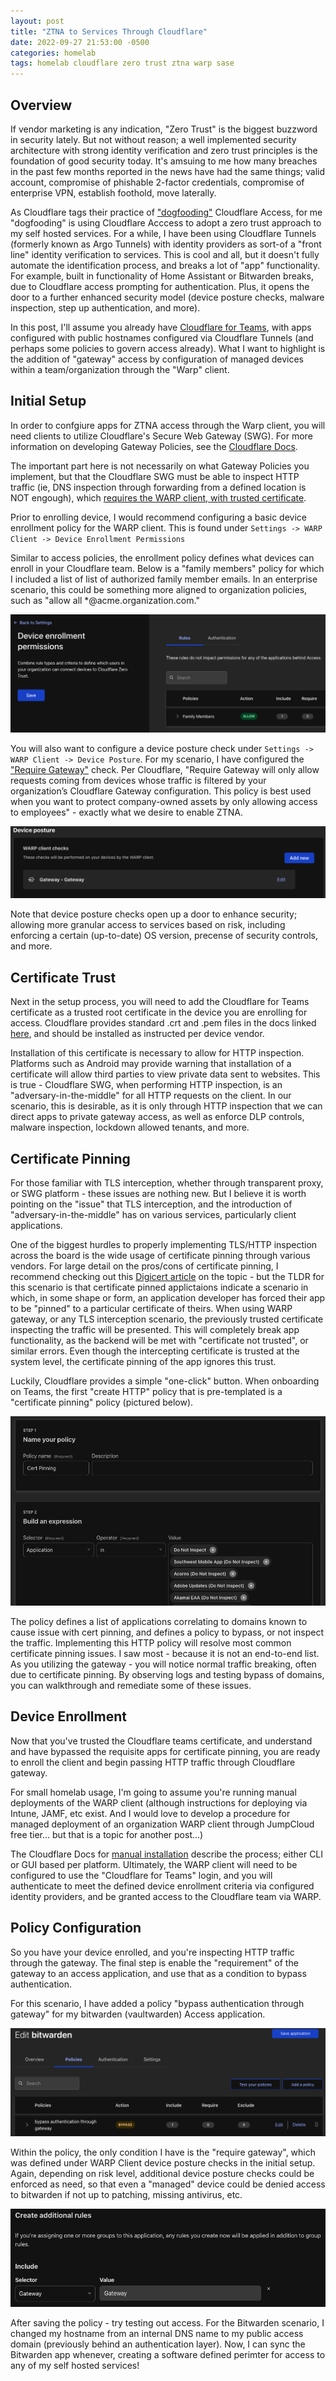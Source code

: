```yaml
---
layout: post
title: "ZTNA to Services Through Cloudflare"
date: 2022-09-27 21:53:00 -0500
categories: homelab
tags: homelab cloudflare zero trust ztna warp sase
---
```


## Overview

If vendor marketing is any indication, "Zero Trust" is the biggest buzzword in security lately. But not without reason; a well implemented security architecture with strong identity verification and zero trust principles is the foundation of good security today. It's amsuing to me how many breaches in the past few months reported in the news have had the same things; valid account, compromise of phishable 2-factor credentials, compromise of enterprise VPN, establish foothold, move laterally.

As Cloudflare tags their practice of ["dogfooding"](https://blog.cloudflare.com/dogfooding-from-home/) Cloudflare Access, for me "dogfooding" is using Cloudflare Acccess to adopt a zero trust approach to my self hosted services. For a while, I have been using Cloudflare Tunnels (formerly known as Argo Tunnels) with identity providers as sort-of a "front line" identity verification to services. This is cool and all, but it doesn't fully automate the identification process, and breaks a lot of "app" functionality. For example, built in functionality of Home Assistant or Bitwarden breaks, due to Cloudflare access prompting for authentication. Plus, it opens the door to a further enhanced security model (device posture checks, malware inspection, step up authentication, and more).

In this post, I'll assume you already have [Cloudflare for Teams](https://blog.cloudflare.com/introducing-cloudflare-for-teams/), with apps configured with public hostnames configured via Cloudflare Tunnels (and perhaps some policies to govern access already). What I want to highlight is the addition of "gateway" access by configuration of managed devices within a team/organization through the "Warp" client.

## Initial Setup

In order to confgiure apps for ZTNA access through the Warp client, you will need clients to utilize Cloudflare's Secure Web Gateway (SWG). For more information on developing Gateway Policies, see the [Cloudflare Docs](https://developers.cloudflare.com/cloudflare-one/policies/filtering/).

The important part here is not necessarily on what Gateway Policies you implement, but that the Cloudflare SWG must be able to inspect HTTP traffic (ie, DNS inspection through forwarding from a defined location is NOT engough), which [requires the WARP client, with trusted certificate](https://developers.cloudflare.com/cloudflare-one/policies/filtering/initial-setup/http/).

Prior to enrolling device, I would recommend configuring a basic device enrollment policy for the WARP client. This is found under ```Settings -> WARP Client -> Device Enrollment Permissions```

Similar to access policies, the enrollment policy defines what devices can enroll in your Cloudflare team. Below is a "family members" policy for which I included a list of list of authorized family member emails. In an enterprise scenario, this could be something more aligned to organization policies, such as "allow all *@acme.organization.com."

![device-policy](/assets/img/device-enrollment-policy.png)

You will also want to configure a device posture check under ```Settings -> WARP Client -> Device Posture```. For my scenario, I have configured the ["Require Gateway"](https://developers.cloudflare.com/cloudflare-one/identity/devices/warp-client-checks/require-gateway/) check. Per Cloudflare, "Require Gateway will only allow requests coming from devices whose traffic is filtered by your organization’s Cloudflare Gateway configuration. This policy is best used when you want to protect company-owned assets by only allowing access to employees" - exactly what we desire to enable ZTNA.

![device-posture](/assets/img/device-posture.png)

Note that device posture checks open up a door to enhance security; allowing more granular access to services based on risk, including enforcing a certain (up-to-date) OS version, precense of security controls, and more.

## Certificate Trust

Next in the setup process, you will need to add the Cloudflare for Teams certificate as a trusted root certificate in the device you are enrolling for access. Cloudflare provides standard .crt and .pem files in the docs linked [here](https://developers.cloudflare.com/cloudflare-one/connections/connect-devices/warp/install-cloudflare-cert), and should be installed as instructed per device vendor.

Installation of this certificate is necessary to allow for HTTP inspection. Platforms such as Android may provide warning that installation of a certificate will allow third parties to view private data sent to websites. This is true - Cloudflare SWG, when performing HTTP inspection, is an "adversary-in-the-middle" for all HTTP requests on the client. In our scenario, this is desirable, as it is only through HTTP inspection that we can direct apps to private gateway access, as well as enforce DLP controls, malware inspection, lockdown allowed tenants, and more.

## Certificate Pinning

For those familiar with TLS interception, whether through transparent proxy, or SWG platform - these issues are nothing new. But I believe it is worth pointing on the "issue" that TLS interception, and the introduction of "adversary-in-the-middle" has on various services, particularly client applications.

One of the biggest hurdles to properly implementing TLS/HTTP inspection across the board is the wide usage of certificate pinning through various vendors. For large detail on the pros/cons of certificate pinning, I recommend checking out this [Digicert article](https://www.digicert.com/blog/certificate-pinning-what-is-certificate-pinning) on the topic - but the TLDR for this scenario is that certificate pinned applictaions indicate a scenario in which, in some shape or form, an application developer has forced their app to be "pinned" to a particular certificate of theirs. When using WARP gateway, or any TLS interception scenario, the previously trusted certificate inspecting the traffic will be presented. This will completely break app functionality, as the backend will be met with "certificate not trusted", or similar errors. Even though the intercepting certificate is trusted at the system level, the certificate pinning of the app ignores this trust.

Luckily, Cloudflare provides a simple "one-click" button. When onboarding on Teams, the first "create HTTP" policy that is pre-templated is a "certificate pinning" policy (pictured below).

![cert-pinning](/assets/img/cert-pinning.png)

The policy defines a list of applications correlating to domains known to cause issue with cert pinning, and defines a policy to bypass, or not inspect the traffic. Implementing this HTTP policy will resolve most common certificate pinning issues. I saw most - because it is not an end-to-end list. As you utilizing the gateway - you will notice normal traffic breaking, often due to certificate pinning. By observing logs and testing bypass of domains, you can walkthrough and remediate some of these issues.

## Device Enrollment

Now that you've trusted the Cloudflare teams certificate, and understand and have bypassed the requisite apps for certificate pinning, you are ready to enroll the client and begin passing HTTP traffic through Cloudflare gateway.

For small homelab usage, I'm going to assume you're running manual deployments of the WARP client (although instructions for deploying via Intune, JAMF, etc exist. And I would love to develop a procedure for managed deployment of an organization WARP client through JumpCloud free tier... but that is a topic for another post...)

The Cloudflare Docs for [manual installation](https://developers.cloudflare.com/cloudflare-one/connections/connect-devices/warp/deployment/manual-deployment/) describe the process; either CLI or GUI based per platform. Ultimately, the WARP client will need to be configured to use the "Cloudflare for Teams" login, and you will authenticate to meet the defined device enrollment criteria via configured identity providers, and be granted access to the Cloudflare team via WARP.

## Policy Configuration

So you have your device enrolled, and you're inspecting HTTP traffic through the gateway. The final step is enable the "requirement" of the gateway to an access application, and use that as a condition to bypass authentication.

For this scenario, I have added a policy "bypass authentication through gateway" for my bitwarden (vaultwarden) Access application.

![bitwarden-bypass](/assets/img/bitwarden-bypass.png)

Within the policy, the only condition I have is the "require gateway", which was defined under WARP Client device posture checks in the initial setup. Again, depending on risk level, additional device posture checks could be enforced as need, so that even a "managed" device could be denied access to bitwarden if not up to patching, missing antivirus, etc.

![require-gateway](/assets/img/require-gateway.png)

After saving the policy - try testing out access. For the Bitwarden scenario, I changed my hostname from an internal DNS name to my public access domain (previously behind an authentication layer). Now, I can sync the Bitwarden app whenever, creating a software defined perimter for access to any of my self hosted services!